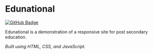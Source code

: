 # **Edunational**

<a href="https://z-felixhan.github.io/edunational" target="_blank"><img src="https://img.shields.io/badge/Demo-GitHub%20Pages-blue?style=for-the-badge&logo=github" alt="GitHub Badge"/></a>

Edunational is a demonstration of a responsive site for post secondary education.

_Built using HTML, CSS, and JavaScript._
